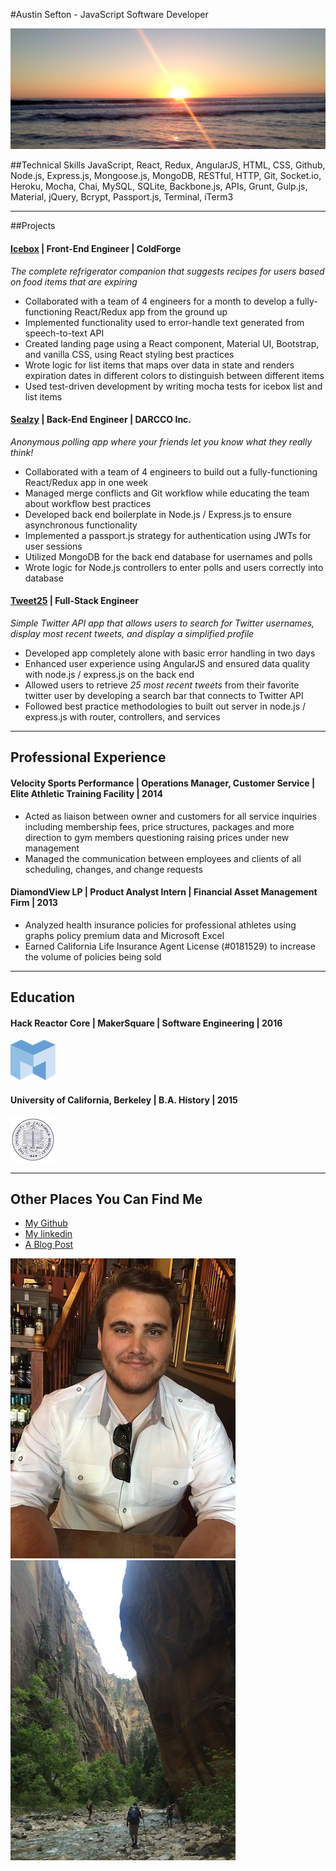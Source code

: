 #Austin Sefton - JavaScript Software Developer


![sunset](./assets/sunset.jpg)

##Technical Skills
JavaScript, React, Redux, AngularJS, HTML, CSS, Github, Node.js, Express.js, Mongoose.js, MongoDB, RESTful, HTTP, Git, Socket.io, Heroku, Mocha, Chai, MySQL, SQLite, Backbone.js, APIs, Grunt, Gulp.js, Material, jQuery, Bcrypt, Passport.js, Terminal, iTerm3

---------

##Projects
#### [Icebox](http://www.iceboxapp.io) | Front-End Engineer | ColdForge
*The complete refrigerator companion that suggests recipes for users based on food items that are expiring*

- Collaborated with a team of 4 engineers for a month to develop a fully-functioning React/Redux app from the ground up
- Implemented functionality used to error-handle text generated from speech-to-text API
- Created landing page using a React component, Material UI, Bootstrap, and vanilla CSS, using React styling best practices
- Wrote logic for list items that maps over data in state and renders expiration dates in different colors to distinguish between
different items
- Used test-driven development by writing mocha tests for icebox list and list items

#### [Sealzy](http://www.sealzy.com) | Back-End Engineer | DARCCO Inc.
*Anonymous polling app where your friends let you know what they really think!*

- Collaborated with a team of 4 engineers to build out a fully-functioning React/Redux app in one week
- Managed merge conflicts and Git workflow while educating the team about workflow best practices
- Developed back end boilerplate in Node.js / Express.js to ensure asynchronous functionality
- Implemented a passport.js strategy for authentication using JWTs for user sessions
- Utilized MongoDB for the back end database for usernames and polls
- Wrote logic for Node.js controllers to enter polls and users correctly into database

#### [Tweet25](https://quiet-caverns-77064.herokuapp.com/) | Full-Stack Engineer
*Simple Twitter API app that allows users to search for Twitter usernames, display most recent tweets, and display a simplified profile*

- Developed app completely alone with basic error handling in two days
- Enhanced user experience using AngularJS and ensured data quality with node.js / express.js on the back end
- Allowed users to retrieve *25 most recent tweets* from their favorite twitter user by developing a search bar that connects to
Twitter API
- Followed best practice methodologies to built out server in node.js / express.js with router, controllers, and services

---------

## Professional Experience

#### Velocity Sports Performance |  Operations Manager, Customer Service | Elite Athletic Training Facility | 2014

- Acted as liaison between owner and customers for all service inquiries including membership fees, price structures, packages and more direction to gym members questioning raising prices under new management
- Managed the communication between employees and clients of all scheduling, changes, and change requests

#### DiamondView LP | Product Analyst Intern | Financial Asset Management Firm | 2013

- Analyzed health insurance policies for professional athletes using graphs policy premium data and Microsoft Excel 
- Earned California Life Insurance Agent License (#0181529) to increase the volume of policies being sold

---------

## Education
#### Hack Reactor Core | MakerSquare | Software Engineering | 2016
![MakerSquare](./assets/makersquare-logo.png) 
#### University of California, Berkeley | B.A. History | 2015
![UCBerkeley](./assets/ucb-seal-white.png) 

---------

## Other Places You Can Find Me

- [My Github](https://github.com/sefton419) 
- [My linkedin](https://www.linkedin.com/in/austinseftonusa) 
- [A Blog Post](https://sefton419.wordpress.com/)

![Me](./assets/profile.jpg)
![Narrows](./assets/narrows.jpg)
